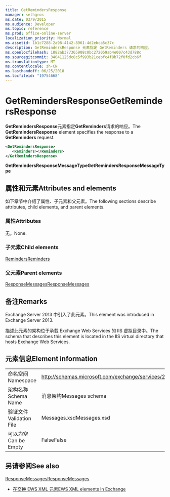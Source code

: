 ```yaml
---
title: GetRemindersResponse
manager: sethgros
ms.date: 03/9/2015
ms.audience: Developer
ms.topic: reference
ms.prod: office-online-server
localization_priority: Normal
ms.assetid: 1b1c7288-2a98-4142-8961-4d2ebca5c37c
description: GetRemindersResponse 元素指定 GetReminders 请求的响应。
ms.openlocfilehash: 1882ab377365908c0bc272059ab4e007c43d788c
ms.sourcegitcommit: 34041125dc8c5f993b21cebfc4f8b72f0fd2cb6f
ms.translationtype: MT
ms.contentlocale: zh-CN
ms.lasthandoff: 06/25/2018
ms.locfileid: "19754668"
---
```

# <a name="getremindersresponse"></a><span data-ttu-id="c7119-103">GetRemindersResponse</span><span class="sxs-lookup"><span data-stu-id="c7119-103">GetRemindersResponse</span></span>

<span data-ttu-id="c7119-104">**GetRemindersResponse**元素指定**GetReminders**请求的响应。</span><span class="sxs-lookup"><span data-stu-id="c7119-104">The **GetRemindersResponse** element specifies the response to a **GetReminders** request.</span></span> 
  
```XML
<GetRemindersResponse>
   <Reminders></Reminders>
</GetRemindersResponse>

```

 <span data-ttu-id="c7119-105">**GetRemindersResponseMessageType**</span><span class="sxs-lookup"><span data-stu-id="c7119-105">**GetRemindersResponseMessageType**</span></span>
## <a name="attributes-and-elements"></a><span data-ttu-id="c7119-106">属性和元素</span><span class="sxs-lookup"><span data-stu-id="c7119-106">Attributes and elements</span></span>

<span data-ttu-id="c7119-107">如下章节中介绍了属性、子元素和父元素。</span><span class="sxs-lookup"><span data-stu-id="c7119-107">The following sections describe attributes, child elements, and parent elements.</span></span>
  
### <a name="attributes"></a><span data-ttu-id="c7119-108">属性</span><span class="sxs-lookup"><span data-stu-id="c7119-108">Attributes</span></span>

<span data-ttu-id="c7119-109">无。</span><span class="sxs-lookup"><span data-stu-id="c7119-109">None.</span></span>
  
### <a name="child-elements"></a><span data-ttu-id="c7119-110">子元素</span><span class="sxs-lookup"><span data-stu-id="c7119-110">Child elements</span></span>

[<span data-ttu-id="c7119-111">Reminders</span><span class="sxs-lookup"><span data-stu-id="c7119-111">Reminders</span></span>](reminders.md)
  
### <a name="parent-elements"></a><span data-ttu-id="c7119-112">父元素</span><span class="sxs-lookup"><span data-stu-id="c7119-112">Parent elements</span></span>

[<span data-ttu-id="c7119-113">ResponseMessages</span><span class="sxs-lookup"><span data-stu-id="c7119-113">ResponseMessages</span></span>](responsemessages.md)
  
## <a name="remarks"></a><span data-ttu-id="c7119-114">备注</span><span class="sxs-lookup"><span data-stu-id="c7119-114">Remarks</span></span>

<span data-ttu-id="c7119-115">Exchange Server 2013 中引入了此元素。</span><span class="sxs-lookup"><span data-stu-id="c7119-115">This element was introduced in Exchange Server 2013.</span></span>
  
<span data-ttu-id="c7119-116">描述此元素的架构位于承载 Exchange Web Services 的 IIS 虚拟目录中。</span><span class="sxs-lookup"><span data-stu-id="c7119-116">The schema that describes this element is located in the IIS virtual directory that hosts Exchange Web Services.</span></span>
  
## <a name="element-information"></a><span data-ttu-id="c7119-117">元素信息</span><span class="sxs-lookup"><span data-stu-id="c7119-117">Element information</span></span>

|||
|:-----|:-----|
|<span data-ttu-id="c7119-118">命名空间</span><span class="sxs-lookup"><span data-stu-id="c7119-118">Namespace</span></span>  <br/> |http://schemas.microsoft.com/exchange/services/2006/messages  <br/> |
|<span data-ttu-id="c7119-119">架构名称</span><span class="sxs-lookup"><span data-stu-id="c7119-119">Schema Name</span></span>  <br/> |<span data-ttu-id="c7119-120">消息架构</span><span class="sxs-lookup"><span data-stu-id="c7119-120">Messages schema</span></span>  <br/> |
|<span data-ttu-id="c7119-121">验证文件</span><span class="sxs-lookup"><span data-stu-id="c7119-121">Validation File</span></span>  <br/> |<span data-ttu-id="c7119-122">Messages.xsd</span><span class="sxs-lookup"><span data-stu-id="c7119-122">Messages.xsd</span></span>  <br/> |
|<span data-ttu-id="c7119-123">可以为空</span><span class="sxs-lookup"><span data-stu-id="c7119-123">Can be Empty</span></span>  <br/> |<span data-ttu-id="c7119-124">False</span><span class="sxs-lookup"><span data-stu-id="c7119-124">False</span></span>  <br/> |
   
## <a name="see-also"></a><span data-ttu-id="c7119-125">另请参阅</span><span class="sxs-lookup"><span data-stu-id="c7119-125">See also</span></span>



[<span data-ttu-id="c7119-126">ResponseMessages</span><span class="sxs-lookup"><span data-stu-id="c7119-126">ResponseMessages</span></span>](responsemessages.md)


- [<span data-ttu-id="c7119-127">在交换 EWS XML 元素</span><span class="sxs-lookup"><span data-stu-id="c7119-127">EWS XML elements in Exchange</span></span>](ews-xml-elements-in-exchange.md)

